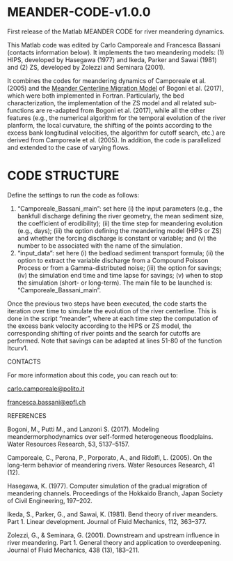 # MEANDER-CODE-v1.0.0
First release of the Matlab MEANDER CODE for river meandering dynamics.

This Matlab code was edited by Carlo Camporeale and Francesca Bassani (contacts information below).
It implements the two meandering models:
(1) HIPS, developed by Hasegawa (1977) and Ikeda, Parker and Sawai (1981) and
(2) ZS, developed by Zolezzi and Seminara (2001).

It combines the codes for meandering dynamics of Camporeale et al. (2005) and the [Meander Centerline Migration Model](https://github.com/FluidMechanicsUNIPD/Meander-Centerline-Migration-Model) of Bogoni et al. (2017), which were both implemented in Fortran. 
Particularly, the bed characterization, the implementation of the ZS model and all related sub-functions are re-adapted from Bogoni et al. (2017), while all the other features (e.g., the numerical algorithm for the temporal evolution of the river planform, the local curvature, the shifting of the points according to the excess bank longitudinal velocities, the algorithm for cutoff search, etc.) are derived from Camporeale et al. (2005).
In addition, the code is parallelized and extended to the case of varying flows.

# CODE STRUCTURE
Define the settings to run the code as follows:
1. “Camporeale_Bassani_main”: set here (i) the input parameters (e.g., the bankfull discharge defining the river geometry, the mean sediment size, the coefficient of erodibility); (ii) the time step for meandering evolution (e.g., days); (iii) the option defining the meandering model (HIPS or ZS) and whether the forcing discharge is constant or variable; and (v) the number to be associated with the name of the simulation.  
2. “input_data”: set here (i) the bedload sediment transport formula; (ii) the option to extract the variable discharge from a Compound Poisson Process or from a Gamma-distributed noise; (iii) the option for savings; (iv) the simulation end time and time lapse for savings; (v) when to stop the simulation (short- or long-term).
The main file to be launched is: “Camporeale_Bassani_main”.

Once the previous two steps have been executed, the code starts the iteration over time to simulate the evolution of the river centerline. This is done in the script “meander”, where at each time step the computation of the excess bank velocity according to the HIPS or ZS model, the corresponding shifting of river points and the search for cutoffs are performed.
Note that savings can be adapted at lines 51-80 of the function Itcurv1. 





CONTACTS

For more information about this code, you can reach out to:

carlo.camporeale@polito.it

francesca.bassani@epfl.ch 




REFERENCES 

Bogoni, M., Putti M., and Lanzoni S. (2017). Modeling meandermorphodynamics over self-formed heterogeneous floodplains. Water Resources Research, 53, 5137–5157.

Camporeale, C., Perona, P., Porporato, A., and Ridolfi, L. (2005). On the long-term behavior of meandering rivers. Water Resources Research, 41 (12).

Hasegawa, K. (1977). Computer simulation of the gradual migration of meandering channels. Proceedings of the Hokkaido Branch, Japan Society of Civil Engineering, 197–202.

Ikeda, S., Parker, G., and Sawai, K. (1981). Bend theory of river meanders. Part 1. Linear development. Journal of Fluid Mechanics, 112, 363–377.

Zolezzi, G., & Seminara, G. (2001). Downstream and upstream influence in river meandering. Part 1. General theory and application to overdeepening. Journal of Fluid Mechanics, 438 (13), 183–211.
